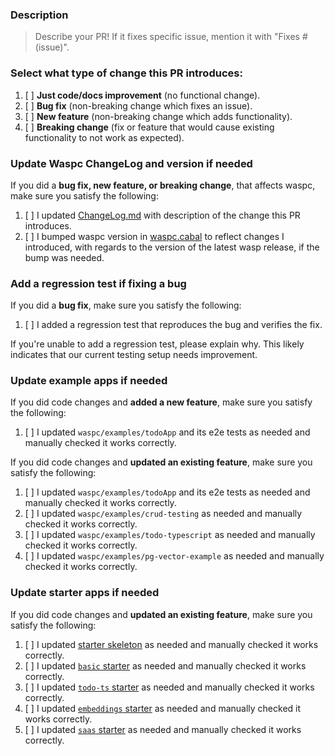 ### Description

> Describe your PR! If it fixes specific issue, mention it with "Fixes # (issue)".

### Select what type of change this PR introduces:

1. [ ] **Just code/docs improvement** (no functional change).
2. [ ] **Bug fix** (non-breaking change which fixes an issue).
3. [ ] **New feature** (non-breaking change which adds functionality).
4. [ ] **Breaking change** (fix or feature that would cause existing functionality to not work as expected).

### Update Waspc ChangeLog and version if needed

If you did a **bug fix, new feature, or breaking change**, that affects waspc, make sure you satisfy the following:

1. [ ] I updated [ChangeLog.md](https://github.com/wasp-lang/wasp/blob/main/waspc/ChangeLog.md) with description of the change this PR introduces.
2. [ ] I bumped waspc version in [waspc.cabal](https://github.com/wasp-lang/wasp/blob/main/waspc/waspc.cabal) to reflect changes I introduced, with regards to the version of the latest wasp release, if the bump was needed.

### Add a regression test if fixing a bug

If you did a **bug fix**, make sure you satisfy the following:

1. [ ]  I added a regression test that reproduces the bug and verifies the fix.

If you're unable to add a regression test, please explain why. 
This likely indicates that our current testing setup needs improvement.

### Update example apps if needed

If you did code changes and **added a new feature**, make sure you satisfy the following:

1. [ ] I updated `waspc/examples/todoApp` and its e2e tests as needed and manually checked it works correctly.

If you did code changes and **updated an existing feature**, make sure you satisfy the following:

1. [ ] I updated `waspc/examples/todoApp` and its e2e tests as needed and manually checked it works correctly.
2. [ ] I updated `waspc/examples/crud-testing` as needed and manually checked it works correctly.
3. [ ] I updated `waspc/examples/todo-typescript` as needed and manually checked it works correctly.
4. [ ] I updated `waspc/examples/pg-vector-example` as needed and manually checked it works correctly.

### Update starter apps if needed

If you did code changes and **updated an existing feature**, make sure you satisfy the following:

1. [ ] I updated [starter skeleton](https://github.com/wasp-lang/wasp/tree/main/waspc/data/Cli/templates/skeleton) as needed and manually checked it works correctly.
2. [ ] I updated [`basic` starter](https://github.com/wasp-lang/wasp/tree/main/waspc/data/Cli/templates/basic) as needed and manually checked it works correctly.
3. [ ] I updated [`todo-ts` starter](https://github.com/wasp-lang/starters/tree/dev/todo-ts) as needed and manually checked it works correctly.
4. [ ] I updated [`embeddings` starter](https://github.com/wasp-lang/starters/tree/dev/embeddings) as needed and manually checked it works correctly.
5. [ ] I updated [`saas` starter](https://github.com/wasp-lang/open-saas/tree/main/template) as needed and manually checked it works correctly.
